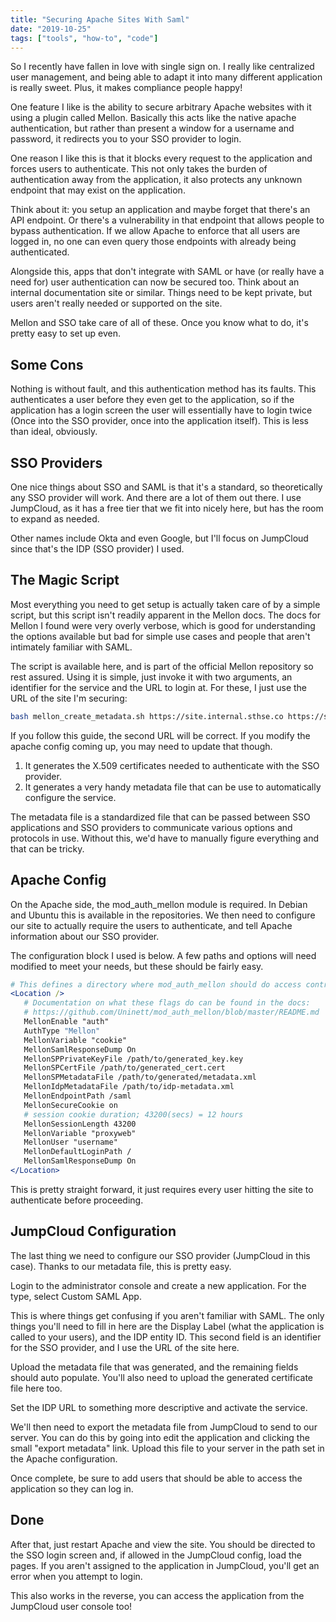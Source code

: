 ```yaml
---
title: "Securing Apache Sites With Saml"
date: "2019-10-25"
tags: ["tools", "how-to", "code"]
---
```


So I recently have fallen in love with single sign on.  I really like
centralized user management, and being able to adapt it into many different
application is really sweet.  Plus, it makes compliance people happy!

One feature I like is the ability to secure arbitrary Apache websites with it
using a plugin called Mellon.  Basically this acts like the native apache
authentication, but rather than present a window for a username and password, it
redirects you to your SSO provider to login.

One reason I like this is that it blocks every request to the application and
forces users to authenticate.  This not only takes the burden of authentication
away from the application, it also protects any unknown endpoint that may exist
on the application.

Think about it: you setup an application and maybe forget that there's an API
endpoint.  Or there's a vulnerability in that endpoint that allows people to
bypass authentication.  If we allow Apache to enforce that all users are logged
in, no one can even query those endpoints with already being authenticated.

Alongside this, apps that don't integrate with SAML or have (or really have a
need for) user authentication can now be secured too.  Think about an internal
documentation site or similar.  Things need to be kept private, but users aren't
really needed or supported on the site.

Mellon and SSO take care of all of these.  Once you know what to do, it's pretty
easy to set up even.

## Some Cons

Nothing is without fault, and this authentication method has its faults.  This
authenticates a user before they even get to the application, so if the
application has a login screen the user will essentially have to login twice
(Once into the SSO provider, once into the application itself).  This is less
than ideal, obviously.

## SSO Providers

One nice things about SSO and SAML is that it's a standard, so theoretically any
SSO provider will work.  And there are a lot of them out there.  I use
JumpCloud, as it has a free tier that we fit into nicely here, but has the room
to expand as needed.

Other names include Okta and even Google, but I'll focus on JumpCloud since
that's the IDP (SSO provider) I used.

## The Magic Script

Most everything you need to get setup is actually taken care of by a simple script, but this script isn't readily apparent in the Mellon docs.  The docs for Mellon I found were very overly verbose, which is good for understanding the options available but bad for simple use cases and people that aren't intimately familiar with SAML.

The script is available here, and is part of the official Mellon repository so
rest assured.  Using it is simple, just invoke it with two arguments, an
identifier for the service and the URL to login at.  For these, I just use the
URL of the site I'm securing:

```bash
bash mellon_create_metadata.sh https://site.internal.sthse.co https://site.internal.sthse.co/saml
```

If you follow this guide, the second URL will be correct.  If you modify the
apache config coming up, you may need to update that though.

1) It generates the X.509 certificates needed to authenticate with the SSO provider.
2) It generates a very handy metadata file that can be use to automatically
   configure the service.

The metadata file is a standardized file that can be passed between SSO
applications and SSO providers to communicate various options and protocols in
use.  Without this, we'd have to manually figure everything and that can be
tricky.

## Apache Config

On the Apache side, the mod_auth_mellon module is required.  In Debian and
Ubuntu this is available in the repositories.  We then need to configure our
site to actually require the users to authenticate, and tell Apache information
about our SSO provider.

The configuration block I used is below.  A few paths and options will need
modified to meet your needs, but these should be fairly easy.

```apache
# This defines a directory where mod_auth_mellon should do access control.
<Location />
   # Documentation on what these flags do can be found in the docs:
   # https://github.com/Uninett/mod_auth_mellon/blob/master/README.md
   MellonEnable "auth"
   AuthType "Mellon"
   MellonVariable "cookie"
   MellonSamlResponseDump On
   MellonSPPrivateKeyFile /path/to/generated_key.key
   MellonSPCertFile /path/to/generated_cert.cert
   MellonSPMetadataFile /path/to/generated/metadata.xml
   MellonIdpMetadataFile /path/to/idp-metadata.xml
   MellonEndpointPath /saml
   MellonSecureCookie on
   # session cookie duration; 43200(secs) = 12 hours
   MellonSessionLength 43200
   MellonVariable "proxyweb"
   MellonUser "username"
   MellonDefaultLoginPath /
   MellonSamlResponseDump On
</Location>
```

This is pretty straight forward, it just requires every user hitting the site to
authenticate before proceeding.

## JumpCloud Configuration

The last thing we need to configure our SSO provider (JumpCloud in this case).
Thanks to our metadata file, this is pretty easy.

Login to the administrator console and create a new application.  For the type,
select Custom SAML App.

This is where things get confusing if you aren't familiar with SAML.  The only
things you'll need to fill in here are the Display Label (what the application
is called to your users), and the IDP entity ID.  This second field is an
identifier for the SSO provider, and I use the URL of the site here.

Upload the metadata file that was generated, and the remaining fields should
auto populate.  You'll also need to upload the generated certificate file here
too.

Set the IDP URL to something more descriptive and activate the service.  

We'll then need to export the metadata file from JumpCloud to send to our
server.   You can do this by going into edit the application and clicking the
small "export metadata" link.  Upload this file to your server in the path set
in the Apache configuration.

Once complete, be sure to add users that should be able to access the
application so they can log in.

## Done

After that, just restart Apache and view the site.  You should be directed to
the SSO login screen and, if allowed in the JumpCloud config, load the pages.
If you aren't assigned to the application in JumpCloud, you'll get an error when
you attempt to login.

This also works in the reverse, you can access the application from the
JumpCloud user console too!

